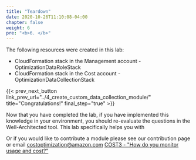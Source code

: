 ```yaml
---
title: "Teardown"
date: 2020-10-26T11:10:08-04:00
chapter: false
weight: 6
pre: "<b>6. </b>"
---
```


The following resources were created in this lab:

- CloudFormation stack in the Management account - OptimizationDataRoleStack
- CloudFormation stack in the Cost account - OptimizationDataCollectionStack


{{< prev_next_button link_prev_url="../4_create_custom_data_collection_module/"  title="Congratulations!" final_step="true" >}}


Now that you have completed the lab, if you have implemented this knowledge in your environment,
you should re-evaluate the questions in the Well-Architected tool. This lab specifically helps you with

Or if you would like to contribute a module please see our contribution page or email costoptimization@amazon.com
[COST3 - "How do you monitor usage and cost?"](https://docs.aws.amazon.com/wellarchitected/latest/framework/a-expenditure-and-usage-awareness.html)



